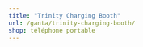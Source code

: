 ```yaml
---
title: "Trinity Charging Booth"
url: /ganta/trinity-charging-booth/
shop: téléphone portable
---
```

